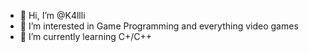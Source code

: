 - 👋 Hi, I’m @K4llli
- 👀 I’m interested in Game Programming and everything video games
- 🌱 I’m currently learning C+/C++


<!---
K4llli/K4llli is a ✨ special ✨ repository because its `README.md` (this file) appears on your GitHub profile.
You can click the Preview link to take a look at your changes.
--->
